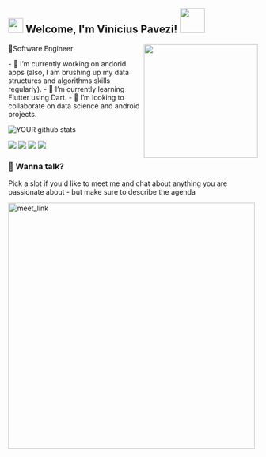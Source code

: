 <h2><img src="https://emojis.slackmojis.com/emojis/images/1531849430/4246/blob-sunglasses.gif?1531849430" width="30"/> Welcome, I'm Vinícius Pavezi! <img src="https://media.giphy.com/media/RbDKaczqWovIugyJmW/giphy.gif" width="50"></h2>
<img align='right' src="https://media.giphy.com/media/CuuSHzuc0O166MRfjt/giphy.gif" width="230">
<p>🤖Software Engineer <a>
</a></p>
- 🔭 I’m currently working on andorid apps (also, I am brushing up my data structures and algorithms skills regularly).
- 🌱 I’m currently learning Flutter using Dart.
- 🤝 I’m looking to collaborate on data science and android projects. 

![YOUR github stats](https://github-readme-stats.vercel.app/api?username=Pavezi)

[<img src="https://img.shields.io/badge/twitter-%231DA1F2.svg?&style=for-the-badge&logo=twitter&logoColor=white" />](https://twitter.com/vV_i_Pp) [<img src="https://img.shields.io/badge/medium-%2312100E.svg?&style=for-the-badge&logo=linktee&logoColor=white" />](https://medium.com/USERNAME)  [<img src="https://img.shields.io/badge/linkedin-%230077B5.svg?&style=for-the-badge&logo=linkedin&logoColor=white" />](https://www.linkedin.com/in/vinicius-pavezi-53976b162) [<img src = "https://img.shields.io/badge/instagram-%23E4405F.svg?&style=for-the-badge&logo=instagram&logoColor=white">](https://www.instagram.com/vinicius.pavezi/) 

### 🤙 Wanna talk?

Pick a slot if you'd like to meet me and chat about anything you are passionate about - but make sure to describe the agenda

<a href="https://calendly.com/viniciuspavezi/30min" target="_blank"><img width="498" alt="meet_link" src="https://user-images.githubusercontent.com/15426564/144297439-f530f383-e73e-41e0-9914-a9b7d3f432e5.png"></a>
